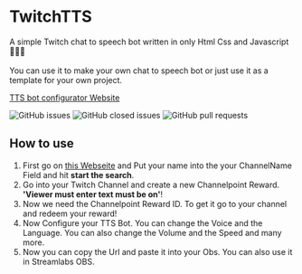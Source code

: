 # TwitchTTS
A simple Twitch chat to speech bot written in only Html Css and Javascript🤷🏻‍♂️ <br>
<br>
You can use it to make your own chat to speech bot or just use it as a template for your own project. <br>

[TTS bot configurator Website](https://leonlp9.github.io/TwitchTTS/)

![GitHub issues](https://img.shields.io/github/issues/Leonlp9/TwitchTTS)
![GitHub closed issues](https://img.shields.io/github/issues-closed/Leonlp9/TwitchTTS)
![GitHub pull requests](https://img.shields.io/github/issues-pr/Leonlp9/TwitchTTS)

## How to use
1. First go on [this Webseite](https://leonlp9.github.io/TwitchTTS/) and Put your name into the your ChannelName Field and hit **start the search**.
2. Go into your Twitch Channel and create a new Channelpoint Reward. **'Viewer must enter text must be on'**!
3. Now we need the Channelpoint Reward ID. To get it go to your channel and redeem your reward!
4. Now Configure your TTS Bot. You can change the Voice and the Language. You can also change the Volume and the Speed and many more.
5. Now you can copy the Url and paste it into your Obs. You can also use it in Streamlabs OBS.
